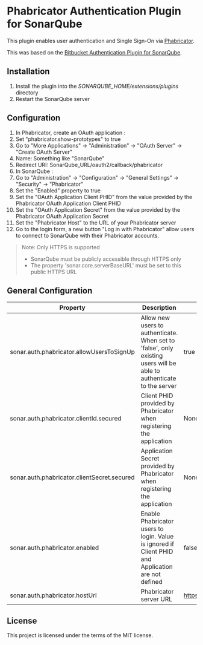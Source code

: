 # Phabricator Authentication Plugin for SonarQube #

This plugin enables user authentication and Single Sign-On via [Phabricator](https://www.phacility.com/).

This was based on the [Bitbucket Authentication Plugin for SonarQube](https://github.com/SonarQubeCommunity/sonar-auth-bitbucket).

## Installation ##
1. Install the plugin into the *SONARQUBE_HOME/extensions/plugins* directory
1. Restart the SonarQube server

## Configuration ##
1. In Phabricator, create an OAuth application :
  1. Set "phabricator.show-prototypes" to true
  2. Go to "More Applications" -> "Administration" -> "OAuth Server" -> "Create OAuth Server"
  3. Name: Something like "SonarQube"
  4. Redirect URI: SonarQube_URL/oauth2/callback/phabricator
2. In SonarQube :
  1. Go to "Administration" -> "Configuration" -> "General Settings" -> "Security" -> "Phabricator"
  2. Set the "Enabled" property to true
  3. Set the "OAuth Application Client PHID" from the value provided by the Phabricator OAuth Application Client PHID
  4. Set the "OAuth Application Secret" from the value provided by the Phabricator OAuth Application Secret
  5. Set the "Phabricator Host" to the URL of your Phabricator server
3. Go to the login form, a new button "Log in with Phabricator" allow users to connect to SonarQube with their Phabricator accounts.

> Note: Only HTTPS is supported
> * SonarQube must be publicly accessible through HTTPS only
> * The property 'sonar.core.serverBaseURL' must be set to this public HTTPS URL

## General Configuration ##

Property | Description | Default value
---------| ----------- | -------------
sonar.auth.phabricator.allowUsersToSignUp|Allow new users to authenticate. When set to 'false', only existing users will be able to authenticate to the server|true
sonar.auth.phabricator.clientId.secured|Client PHID provided by Phabricator when registering the application|None
sonar.auth.phabricator.clientSecret.secured|Application Secret provided by Phabricator when registering the application|None
sonar.auth.phabricator.enabled|Enable Phabricator users to login. Value is ignored if Client PHID and Application are not defined|false
sonar.auth.phabricator.hostUrl|Phabricator server URL|https://secure.phabricator.com

## License ##

This project is licensed under the terms of the MIT license.
